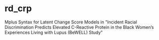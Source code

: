 # rd_crp
Mplus Syntax for Latent Change Score Models in "Incident Racial Discrimination Predicts Elevated C-Reactive Protein in the Black Women’s Experiences Living with Lupus (BeWELL) Study"
